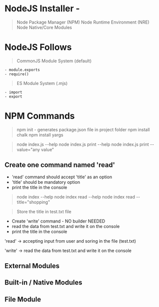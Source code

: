 # NodeJS Installer -

> Node Package Manager (NPM)
> Node Runtime Environment (NRE)
> Node Native/Core Modules

# NodeJS Follows

> CommonJS Module System (default)

    - module.exports
    - require()

> ES Module System (.mjs)

    - import
    - export

# NPM Commands

> npm init - generates package.json file in project folder
> npm install chalk
> npm install yargs

> node index.js --help
> node index.js print --help
> node index.js print --value="any value"

## Create one command named 'read'

- 'read' command should accept 'title' as an option
- 'title' should be mandatory option
- print the title in the console

> node index --help
> node index read --help
> node index read --title="shopping"

> Store the title in test.txt file

- Create 'write' command - NO builder NEEDED
- read the data from test.txt and write it on the console
- print the title in the console

'read' -> accepting input from user and soring in the file (test.txt)

'write' -> read the data from test.txt and write it on the console

## External Modules

## Built-in / Native Modules

## File Module

